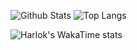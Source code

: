 ![Github Stats](https://github-readme-stats.vercel.app/api?bg_color=0000&title_color=4C71F1&text_color=8A919F&line_height=24&border_color=8884&username=nuaaaar&hide=contribs&show_icons=true&count_private=true&theme=vue)
![Top Langs](https://github-readme-stats.vercel.app/api/top-langs/?bg_color=0000&title_color=4C71F1&text_color=8A919F&card_width=240&border_color=8884&username=nuaaaar&layout=compact&theme=vue&hide=html,css)

![Harlok's WakaTime stats](https://github-readme-stats.vercel.app/api/wakatime?username=nuaaaar)
